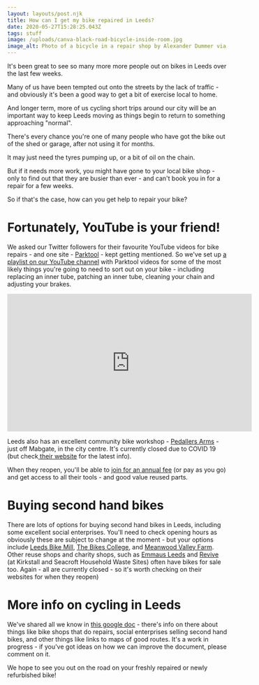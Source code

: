 ```yaml
---
layout: layouts/post.njk
title: How can I get my bike repaired in Leeds?
date: 2020-05-27T15:28:25.043Z
tags: stuff
image: /uploads/canva-black-road-bicycle-inside-room.jpg
image_alt: Photo of a bicycle in a repair shop by Alexander Dummer via Canva
---
```

It's been great to see so many more more people out on bikes in Leeds over the last few weeks.

Many of us have been tempted out onto the streets by the lack of traffic - and obviously it's been a good way to get a bit of exercise local to home.

And longer term, more of us cycling short trips around our city will be an important way to keep Leeds moving as things begin to return to something approaching "normal".

There's every chance you're one of many people who have got the bike out of the shed or garage, after not using it for months.

It may just need the tyres pumping up, or a bit of oil on the chain.

But if it needs more work, you might have gone to your local bike shop - only to find out that they are busier than ever - and can't book you in for a repair for a few weeks.

So if that's the case, how can you get help to repair your bike?

# Fortunately, YouTube is your friend!

We asked our Twitter followers for their favourite YouTube videos for bike repairs - and one site - [Parktool](https://www.youtube.com/channel/UCzaZ1sPWEuZN-I8_XT6AH8g) - kept getting mentioned.  So we've set up [a playlist on our YouTube channel](https://www.youtube.com/watch?v=58STtUM-Wow&list=PLcImqkHEpk0oQIsgpywzt7XMD0cBbP5-k) with Parktool videos for some of the most likely things you're going to need to sort out on your bike - including replacing an inner tube, patching an inner tube, cleaning your chain and adjusting your brakes.  

<iframe width="560" height="315" src="https://www.youtube.com/embed/58STtUM-Wow" frameborder="0" allow="accelerometer; autoplay; encrypted-media; gyroscope; picture-in-picture" allowfullscreen></iframe>

Leeds also has an excellent community bike workshop - [Pedallers Arms](https://pedallers-arms.org/) - just off Mabgate, in the city centre.  It's currently closed due to COVID 19 (but check[ their website](https://pedallers-arms.org/) for the latest info).  

When they reopen, you'll be able to [join for an annual fee](https://pedallers-arms.org/membership/) (or pay as you go) and get access to all their tools - and good value reused parts.  

# Buying second hand bikes

There are lots of options for buying second hand bikes in Leeds, including some excellent social enterprises.   You'll need to check opening hours as obviously these are subject to change at the moment - but your options include [Leeds Bike Mill](https://leedsbikemill.org/), [The Bikes College](https://thebikescollege.org/), and [Meanwood Valley Farm](https://www.mvuf.org.uk/education/bikes/).  Other reuse shops and charity shops, such as [Emmaus Leeds](https://emmaus.org.uk/leeds/) and [Revive](http://www.reviveleeds.co.uk/) (at Kirkstall and Seacroft Household Waste Sites) often have bikes for sale too.  Again - all are currently closed - so it's worth checking on their websites for when they reopen)



# More info on cycling in Leeds

We've shared all we know in [this google doc](https://docs.google.com/document/d/1DRh1Bqn-x5GmX1JNFytPCMuKxXsMs1KiVyKgNgBEgVs/edit) - there's info on there about things like bike shops that do repairs, social enterprises selling second hand bikes, and other things like links to maps of good routes.  It's a work in progress - if you've got ideas on how we can improve the document, please comment on it. 

We hope to see you out on the road on your freshly repaired or newly refurbished bike!